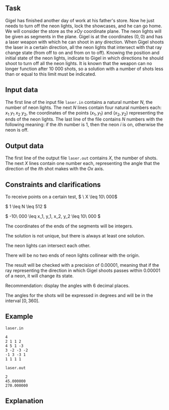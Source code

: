 ## Task

Gigel has finished another day of work at his father's store. Now he just needs to turn off the neon lights, lock the showcases, and he can go home. We will consider the store as the $xOy$ coordinate plane. The neon lights will be given as segments in the plane. Gigel is at the coordinates $(0,0)$ and has a laser weapon with which he can shoot in any direction. When Gigel shoots the laser in a certain direction, all the neon lights that intersect with that ray change state (from off to on and from on to off). Knowing the position and initial state of the neon lights, indicate to Gigel in which directions he should shoot to turn off all the neon lights. It is known that the weapon can no longer function after $10\ 000$ shots, so a solution with a number of shots less than or equal to this limit must be indicated.

## Input data

The first line of the input file `laser.in` contains a natural number $N$, the number of neon lights.
The next $N$ lines contain four natural numbers each: $x_1$ $y_1$ $x_2$ $y_2$, the coordinates of the points $(x_1, y_1)$ and $(x_2, y_2)$ representing the ends of the neon lights. The last line of the file contains $N$ numbers with the following meaning: if the $i$th number is $1$, then the neon $i$ is on, otherwise the neon is off.

## Output data

The first line of the output file `laser.out` contains $X$, the number of shots.
The next $X$ lines contain one number each, representing the angle that the direction of the $i$th shot makes with the $Ox$ axis.

## Constraints and clarifications

To receive points on a certain test, $ \ X \leq 10\ 000$

$ 1 \leq N \leq 512 $

$ -10\ 000 \leq x_1, y_1, x_2, y_2 \leq 10\ 000 $

The coordinates of the ends of the segments will be integers.

The solution is not unique, but there is always at least one solution.

The neon lights can intersect each other.

There will be no two ends of neon lights collinear with the origin.

The result will be checked with a precision of $0.00001$, meaning that if the ray representing the direction in which Gigel shoots passes within $0.00001$ of a neon, it will change its state.

Recommendation: display the angles with $6$ decimal places.

The angles for the shots will be expressed in degrees and will be in the interval $[0, 360]$.

## Example

`laser.in`
```
4 
2 1 1 2 
4 5 1 -3 
3 -2 -3 -2 
-1 3 -3 1 
1 1 1 1
```

`laser.out`
```
2 
45.000000 
270.000000
```

## Explanation